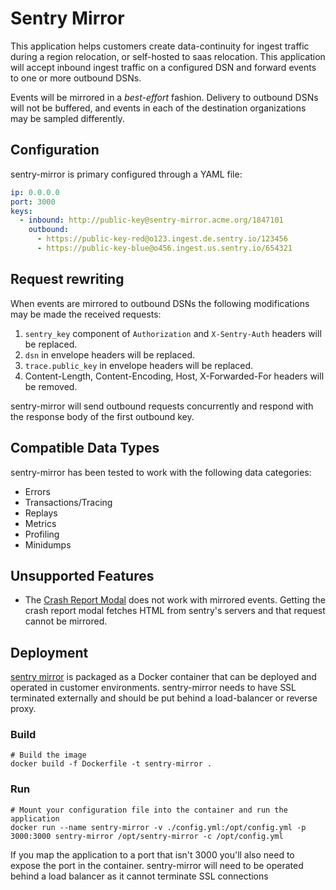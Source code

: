 # Sentry Mirror

This application helps customers create data-continuity for ingest traffic
during a region relocation, or self-hosted to saas relocation. This application
will accept inbound ingest traffic on a configured DSN and forward events to one
or more outbound DSNs.

Events will be mirrored in a *best-effort* fashion. Delivery to outbound DSNs
will not be buffered, and events in each of the destination organizations may be
sampled differently.

## Configuration

sentry-mirror is primary configured through a YAML file:

```yaml
ip: 0.0.0.0
port: 3000
keys:
  - inbound: http://public-key@sentry-mirror.acme.org/1847101
    outbound:
      - https://public-key-red@o123.ingest.de.sentry.io/123456
      - https://public-key-blue@o456.ingest.us.sentry.io/654321
```

## Request rewriting

When events are mirrored to outbound DSNs the following modifications may be made the received requests:

1. `sentry_key` component of `Authorization` and `X-Sentry-Auth` headers will be replaced.
2. `dsn` in envelope headers will be replaced.
3. `trace.public_key` in envelope headers will be replaced.
4. Content-Length, Content-Encoding, Host, X-Forwarded-For headers will be removed.

sentry-mirror will send outbound requests concurrently and respond with the response 
body of the first outbound key.

## Compatible Data Types

sentry-mirror has been tested to work with the following data categories:

- Errors
- Transactions/Tracing
- Replays
- Metrics
- Profiling
- Minidumps

## Unsupported Features

- The [Crash Report Modal](https://docs.sentry.io/product/user-feedback/#crash-report-modal) does not work with mirrored events. Getting the crash report modal fetches HTML from sentry's servers and that request cannot be mirrored.

## Deployment

[sentry mirror](sentry-mirror) is packaged as a Docker container that can be deployed and operated in customer environments. sentry-mirror needs to have SSL terminated externally and should be put behind a load-balancer or reverse proxy.

### Build

```shell
# Build the image
docker build -f Dockerfile -t sentry-mirror .
```

### Run

```
# Mount your configuration file into the container and run the application
docker run --name sentry-mirror -v ./config.yml:/opt/config.yml -p 3000:3000 sentry-mirror /opt/sentry-mirror -c /opt/config.yml
```

If you map the application to a port that isn't 3000 you'll also need to expose the port in the container.
sentry-mirror will need to be operated behind a load balancer as it cannot terminate SSL connections

